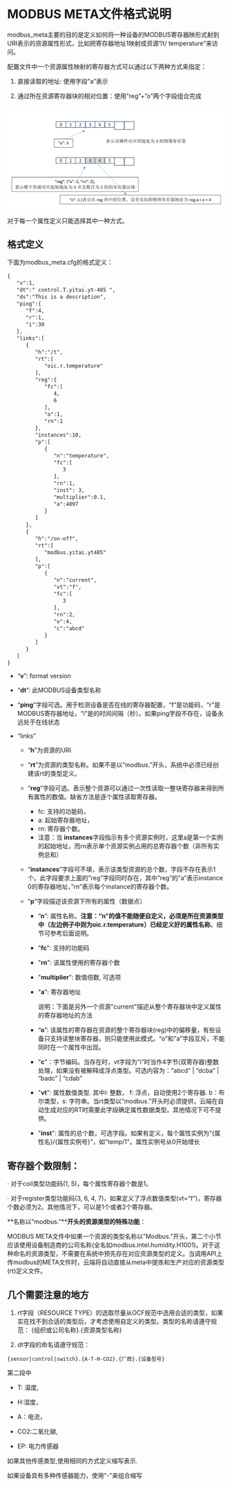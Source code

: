 

# MODBUS META文件格式说明

modbus_meta主要的目的是定义如何将一种设备的MODBUS寄存器映形式射到URI表示的资源属性形式，比如把寄存器地址1映射成资源”/t/ temperature”来访问。

 配置文件中一个资源属性映射的寄存器方式可以通过以下两种方式来指定：

1. 直接读取的地址: 使用字段”a”表示

2. 通过所在资源寄存器块的相对位置：使用”reg”+”o”两个字段组合完成

![](./mb_meta.JPG)

对于每一个属性定义只能选择其中一种方式。

## 格式定义

下面为modbus_meta.cfg的格式定义：

```
{
   "v":1,
   "dt":" control.T.yitai.yt-485 ",
   "ds":"This is a description",
   "ping":{
      "f":4,
      "r":1,
      "i":30
   },
   "links":[
      {
         "h":"/t",
         "rt":[
            "oic.r.temperature"
         ],
         "reg":{
            "fc":[
               4,
               6
            ],
            "a":1,
            "rn":1
         },
         "instances":10,
         "p":[
            {
               "n":"temperature",
               "fc":[
                  3
               ],
               "rn":1,
               "inst": 3,
               "multiplier":0.1,
               "a":4097
            }
         ]
      },
      {
         "h":"/on-off",
         "rt":[
            "modbus.yitai.yt485"
         ],
         "p":[
            {
               "n":"current",
               "vt":"f",
               "fc":[
                  3
               ],
               "rn":2,
               "o":4,
               "c":"abcd"
            }
         ]
      }
   ]
}
```



- “**v**”: format version

- “**dt**”: 此MODBUS设备类型名称

-  “**ping**”字段可选。用于检测设备是否在线的寄存器配置，“f”是功能码，“r”是MODBUS寄存器地址，“i”是的时间间隔（秒）。如果ping字段不存在，设备永远处于在线状态

- “links”

  - “**h**”为资源的URI. 
  - “**rt**”为资源的类型名称。如果不是以“modbus.”开头，系统中必须已经创建该rt的类型定义。
  - “**reg**”字段可选。表示整个资源可以通过一次性读取一整块寄存器来得到所有属性的数值。缺省方法是逐个属性读取寄存器。
    - fc: 支持的功能码，
    - a: 起始寄存器地址，
    - rn: 寄存器个数。
    - 注意：当 **instances**字段指示有多个资源实例时，这里a是第一个实例的起始地址，而rn表示单个资源实例占用的总寄存器个数（非所有实例总和）
  -  “**instances**”字段可不填，表示该类型资源的总个数，字段不存在表示1个。此字段要求上面的”reg”字段同时存在，其中“reg”的”a”表示instance 0的寄存器地址，”rn”表示每个instance的寄存器个数。

  - “**p**”字段描述该资源下所有的属性（数据点）

    - “**n**”: 属性名称。**注意：“n”的值不能随便自定义，必须是所在资源类型中（左边例子中则为oic.r.temperature）已经定义好的属性名称**。细节可参考后面说明。

    - "**fc**": 支持的功能码

    - "**rn**": 该属性使用的寄存器个数

    - "**multiplier**": 数值倍数, 可选项

    - "**a**": 寄存器地址

      说明：下面是另外一个资源"current"描述从整个寄存器块中定义属性的寄存器地址的方法

    - “**o**”: 该属性的寄存器在资源的整个寄存器块(reg)中的偏移量，有些设备只支持读整块寄存器，则只能使用此模式。“o”和”a”字段互斥，不能同时在一个属性中出现。

    - "**c**"：字节编码。当存在时，vt字段为”i”时当作4字节(双寄存器)整数处理，如果没有被解释成浮点类型。可选内容为：”abcd” | “dcba” | “badc” | “cdab”

    - "**vt**": 属性数值类型. 其中i: 整数， f: 浮点，自动使用2个寄存器.  b：布尔类型，s: 字符串。当rt类型以”modbus.”开头时必须提供，云端在自动生成对应的RT时需要此字段确定属性数据类型。其他情况下可不提供。

    - "**inst**": 属性的总个数，可选字段。如果有定义，每个属性实例为“{属性名}/{属性实例号}”，如"temp/1"。属性实例号从0开始增长

## **寄存器个数限制**：

·       对于coil类型功能码(1, 5)，每个属性寄存器个数是1。

·       对于register类型功能码(3, 6, 4, 7)，如果定义了浮点数值类型(vt=”f”)，寄存器个数必须为2。其他情况下，可以是1个或者2个寄存器。



**名称以“modbus.”****开头的资源类型的特殊功能**：

MODBUS META文件中如果一个资源的类型名称以”Modbus.”开头，第二个小节应该使用设备制造商的公司名称(全名如modbus.intel.humidity.H1001)。对于这种命名的资源类型，不需要在系统中预先存在对应资源类型的定义。当调用API上传modbus的META文件时，云端将自动直接从meta中提炼和生产对应的资源类型(rt)定义文件。

  

## 几个需要注意的地方

1. rt字段（RESOURCE TYPE）的选取尽量从OCF规范中选用合适的类型，如果实在找不到合适的类型后，才考虑使用自定义的类型。类型的名称请遵守规范： {组织或公司名称}.{资源类型名称}

2. dt字段的命名请遵守规范：

```
{sensor|control|switch}.{A-T-H-CO2}.{厂商}.{设备型号}
```

第二段中

- T: 温度, 

- H:湿度， 

- A：电流，

- CO2:二氧化碳, 

- EP: 电力传感器

 

如果其他传感类型,使用相同的方式定义缩写表示.

如果设备具有多种传感器能力，使用“-”来组合缩写